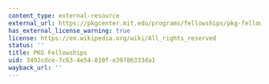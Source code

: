 ```yaml
---
content_type: external-resource
external_url: https://pkgcenter.mit.edu/programs/fellowships/pkg-fellowships/
has_external_license_warning: true
license: https://en.wikipedia.org/wiki/All_rights_reserved
status: ''
title: PKG Fellowships
uid: 3492cdce-7c63-4e54-810f-e39786333da1
wayback_url: ''
---
```

